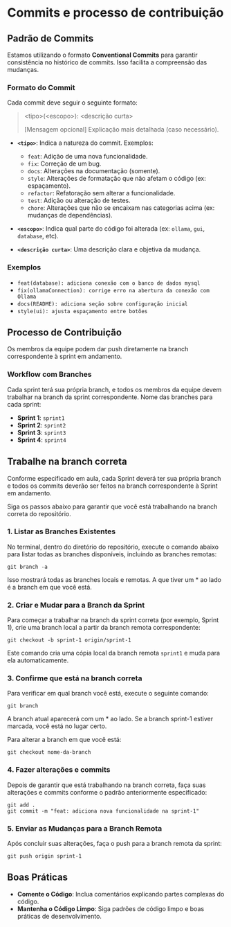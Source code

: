 # Commits e processo de contribuição

## Padrão de Commits

Estamos utilizando o formato **Conventional Commits** para garantir consistência no histórico de commits. Isso facilita a compreensão das mudanças.

### Formato do Commit

Cada commit deve seguir o seguinte formato:

>
>\<tipo>(\<escopo>): \<descrição curta>
>
>[Mensagem opcional] Explicação mais detalhada (caso necessário).
>

- **`<tipo>`**: Indica a natureza do commit. Exemplos:
  - `feat`: Adição de uma nova funcionalidade.
  - `fix`: Correção de um bug.
  - `docs`: Alterações na documentação (somente).
  - `style`: Alterações de formatação que não afetam o código (ex: espaçamento).
  - `refactor`: Refatoração sem alterar a funcionalidade.
  - `test`: Adição ou alteração de testes.
  - `chore`: Alterações que não se encaixam nas categorias acima (ex: mudanças de dependências).

- **`<escopo>`**: Indica qual parte do código foi alterada (ex: `ollama`, `gui`, `database`, etc).

- **`<descrição curta>`**: Uma descrição clara e objetiva da mudança.

### Exemplos

- `feat(database): adiciona conexão com o banco de dados mysql`
- `fix(ollamaConnection): corrige erro na abertura da conexão com Ollama`
- `docs(README): adiciona seção sobre configuração inicial`
- `style(ui): ajusta espaçamento entre botões`

## Processo de Contribuição

Os membros da equipe podem dar push diretamente na branch correspondente à sprint em andamento.

### Workflow com Branches

Cada sprint terá sua própria branch, e todos os membros da equipe devem trabalhar na branch da sprint correspondente. Nome das branches para cada sprint:

- **Sprint 1**: `sprint1`
- **Sprint 2**: `sprint2`
- **Sprint 3**: `sprint3`
- **Sprint 4**: `sprint4`

## Trabalhe na branch correta

Conforme especificado em aula, cada Sprint deverá ter sua própria branch e todos os commits deverão ser feitos na branch correspondente à Sprint em andamento.

Siga os passos abaixo para garantir que você está trabalhando na branch correta do repositório.

### 1. Listar as Branches Existentes

No terminal, dentro do diretório do repositório, execute o comando abaixo para listar todas as branches disponíveis, incluindo as branches remotas:

```git
git branch -a
```

Isso mostrará todas as branches locais e remotas. A que tiver um * ao lado é a branch em que você está.

### 2. Criar e Mudar para a Branch da Sprint

Para começar a trabalhar na branch da sprint correta (por exemplo, Sprint 1), crie uma branch local a partir da branch remota correspondente:

```git
git checkout -b sprint-1 origin/sprint-1
```

Este comando cria uma cópia local da branch remota `sprint1` e muda para ela automaticamente.

### 3. Confirme que está na branch correta

Para verificar em qual branch você está, execute o seguinte comando:

```git
git branch
```

A branch atual aparecerá com um * ao lado. Se a branch sprint-1 estiver marcada, você está no lugar certo.

Para alterar a branch em que você está:

```git
git checkout nome-da-branch
```

### 4. Fazer alterações e commits

Depois de garantir que está trabalhando na branch correta, faça suas alterações e commits conforme o padrão anteriormente especificado:

```git
git add .
git commit -m "feat: adiciona nova funcionalidade na sprint-1"
```

### 5. Enviar as Mudanças para a Branch Remota

Após concluir suas alterações, faça o push para a branch remota da sprint:

```git
git push origin sprint-1
```

## Boas Práticas

- **Comente o Código**: Inclua comentários explicando partes complexas do código.
- **Mantenha o Código Limpo**: Siga padrões de código limpo e boas práticas de desenvolvimento.